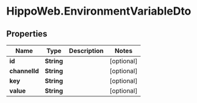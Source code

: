 # HippoWeb.EnvironmentVariableDto

## Properties

Name | Type | Description | Notes
------------ | ------------- | ------------- | -------------
**id** | **String** |  | [optional] 
**channelId** | **String** |  | [optional] 
**key** | **String** |  | [optional] 
**value** | **String** |  | [optional] 


